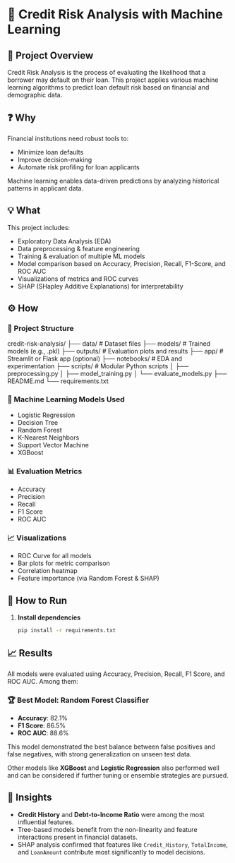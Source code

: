 # 🏦 Credit Risk Analysis with Machine Learning

## 📌 Project Overview

Credit Risk Analysis is the process of evaluating the likelihood that a borrower may default on their loan. This project applies various machine learning algorithms to predict loan default risk based on financial and demographic data.

## ❓ Why

Financial institutions need robust tools to:
- Minimize loan defaults
- Improve decision-making
- Automate risk profiling for loan applicants

Machine learning enables data-driven predictions by analyzing historical patterns in applicant data.

## 💡 What

This project includes:
- Exploratory Data Analysis (EDA)
- Data preprocessing & feature engineering
- Training & evaluation of multiple ML models
- Model comparison based on Accuracy, Precision, Recall, F1-Score, and ROC AUC
- Visualizations of metrics and ROC curves
- SHAP (SHapley Additive Explanations) for interpretability

## ⚙️ How

### 📁 Project Structure
credit-risk-analysis/
├── data/ # Dataset files
├── models/ # Trained models (e.g., .pkl)
├── outputs/ # Evaluation plots and results
├── app/ # Streamlit or Flask app (optional)
├── notebooks/ # EDA and experimentation
├── scripts/ # Modular Python scripts
│ ├── preprocessing.py
│ ├── model_training.py
│ └── evaluate_models.py
├── README.md
└── requirements.txt
### 🧪 Machine Learning Models Used
- Logistic Regression
- Decision Tree
- Random Forest
- K-Nearest Neighbors
- Support Vector Machine
- XGBoost

### 📊 Evaluation Metrics
- Accuracy
- Precision
- Recall
- F1 Score
- ROC AUC

### 📈 Visualizations
- ROC Curve for all models
- Bar plots for metric comparison
- Correlation heatmap
- Feature importance (via Random Forest & SHAP)

## 🚀 How to Run

1. **Install dependencies**
   ```bash
   pip install -r requirements.txt
## 📈 Results

All models were evaluated using Accuracy, Precision, Recall, F1 Score, and ROC AUC. Among them:

### 🏆 Best Model: **Random Forest Classifier**
- **Accuracy**: 82.1%
- **F1 Score**: 86.5%
- **ROC AUC**: 88.6%

This model demonstrated the best balance between false positives and false negatives, with strong generalization on unseen test data.

Other models like **XGBoost** and **Logistic Regression** also performed well and can be considered if further tuning or ensemble strategies are pursued.

## 🧠 Insights
- **Credit History** and **Debt-to-Income Ratio** were among the most influential features.
- Tree-based models benefit from the non-linearity and feature interactions present in financial datasets.
- SHAP analysis confirmed that features like `Credit_History`, `TotalIncome`, and `LoanAmount` contribute most significantly to model decisions.

